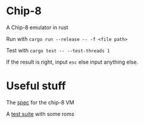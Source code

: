 # Chip-8
A Chip-8 emulator in rust

Run with `cargo run --release -- -f <file path>`

Test with `cargo test -- --test-threads 1`

If the result is right, input `esc` else input anything else.


# Useful stuff

The [spec](http://devernay.free.fr/hacks/chip8/C8TECH10.HTM) for the chip-8 VM

A [test suite](https://github.com/Timendus/chip8-test-suite/blob/main/README.md) with some roms

